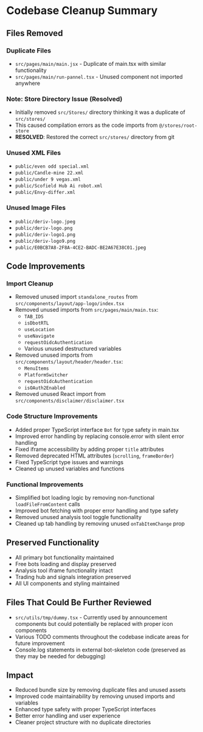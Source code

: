 # Codebase Cleanup Summary

## Files Removed

### Duplicate Files
- `src/pages/main/main.jsx` - Duplicate of main.tsx with similar functionality
- `src/pages/main/run-pannel.tsx` - Unused component not imported anywhere

### Note: Store Directory Issue (Resolved)
- Initially removed `src/Stores/` directory thinking it was a duplicate of `src/stores/`
- This caused compilation errors as the code imports from `@/stores/root-store`
- **RESOLVED**: Restored the correct `src/stores/` directory from git

### Unused XML Files
- `public/even odd special.xml`
- `public/Candle-mine 22.xml`
- `public/under 9 vegas.xml`
- `public/Scofield Hub Ai robot.xml`
- `public/Envy-differ.xml`

### Unused Image Files
- `public/deriv-logo.jpeg`
- `public/deriv-logo.png`
- `public/deriv-logo1.png`
- `public/deriv-logo9.png`
- `public/E0BCB7A8-2F8A-4CE2-BADC-BE2A67E38C01.jpeg`

## Code Improvements

### Import Cleanup
- Removed unused import `standalone_routes` from `src/components/layout/app-logo/index.tsx`
- Removed unused imports from `src/pages/main/main.tsx`:
  - `TAB_IDS`
  - `isDbotRTL`
  - `useLocation`
  - `useNavigate`
  - `requestOidcAuthentication`
  - Various unused destructured variables
- Removed unused imports from `src/components/layout/header/header.tsx`:
  - `MenuItems`
  - `PlatformSwitcher`
  - `requestOidcAuthentication`
  - `isOAuth2Enabled`
- Removed unused React import from `src/components/disclaimer/disclaimer.tsx`

### Code Structure Improvements
- Added proper TypeScript interface `Bot` for type safety in main.tsx
- Improved error handling by replacing console.error with silent error handling
- Fixed iframe accessibility by adding proper `title` attributes
- Removed deprecated HTML attributes (`scrolling`, `frameBorder`)
- Fixed TypeScript type issues and warnings
- Cleaned up unused variables and functions

### Functional Improvements
- Simplified bot loading logic by removing non-functional `loadFileFromContent` calls
- Improved bot fetching with proper error handling and type safety
- Removed unused analysis tool toggle functionality
- Cleaned up tab handling by removing unused `onTabItemChange` prop

## Preserved Functionality
- All primary bot functionality maintained
- Free bots loading and display preserved
- Analysis tool iframe functionality intact
- Trading hub and signals integration preserved
- All UI components and styling maintained

## Files That Could Be Further Reviewed
- `src/utils/tmp/dummy.tsx` - Currently used by announcement components but could potentially be replaced with proper icon components
- Various TODO comments throughout the codebase indicate areas for future improvement
- Console.log statements in external bot-skeleton code (preserved as they may be needed for debugging)

## Impact
- Reduced bundle size by removing duplicate files and unused assets
- Improved code maintainability by removing unused imports and variables
- Enhanced type safety with proper TypeScript interfaces
- Better error handling and user experience
- Cleaner project structure with no duplicate directories